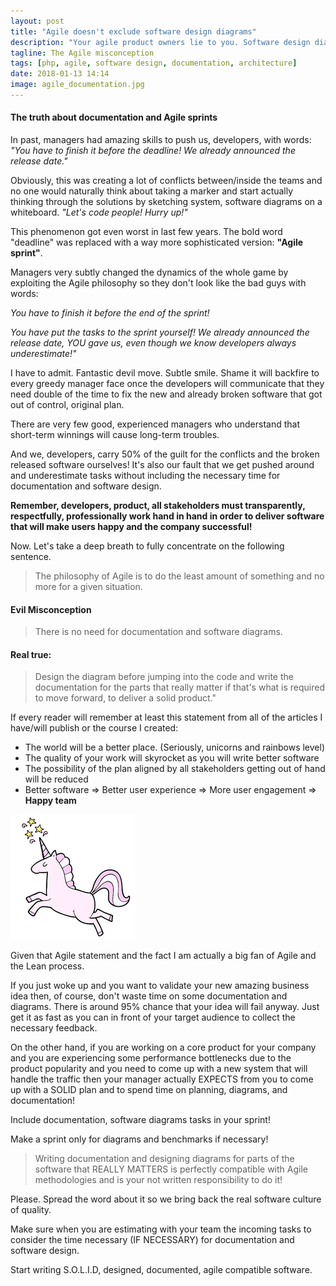 ```yaml
---
layout: post
title: "Agile doesn't exclude software design diagrams"
description: "Your agile product owners lie to you. Software design diagrams are agile compatible."
tagline: The Agile misconception
tags: [php, agile, software design, documentation, architecture]
date: 2018-01-13 14:14
image: agile_documentation.jpg
---
```


#### The truth about documentation and Agile sprints

In past, managers had amazing skills to push us, developers, with words: *"You have to finish it before the deadline! We already announced the release date."*

Obviously, this was creating a lot of conflicts between/inside the teams and no one would naturally think about taking a marker and start actually thinking through the solutions by sketching system, software diagrams on a whiteboard. *"Let's code people! Hurry up!"* 

This phenomenon got even worst in last few years. The bold word "deadline" was replaced with a way more sophisticated version: **"Agile sprint"**. 

Managers very subtly changed the dynamics of the whole game by exploiting the Agile philosophy so they don't look like the bad guys with words: 

*You have to finish it before the end of the sprint!*

*You have put the tasks to the sprint yourself! We already announced the release date, YOU gave us, even though we know developers always underestimate!"*

I have to admit. Fantastic devil move. Subtle smile. Shame it will backfire to every greedy manager face once the developers will communicate that they need double of the time to fix the new and already broken software that got out of control, original plan.

There are very few good, experienced managers who understand that short-term winnings will cause long-term troubles.

And we, developers, carry 50% of the guilt for the conflicts and the broken released software ourselves! It's also our fault that we get pushed around and underestimate tasks without including the necessary time for documentation and software design.

**Remember, developers, product, all stakeholders must transparently, respectfully, professionally work hand in hand in order to deliver software that will make users happy and the company successful!**

Now. Let's take a deep breath to fully concentrate on the following sentence.

> The philosophy of Agile is to do the least amount of something and no more for a given situation.

#### Evil Misconception
 
> There is no need for documentation and software diagrams.

#### Real true: 

>Design the diagram before jumping into the code and write the documentation for the parts that really matter if that's what is required to move forward, to deliver a solid product."

If every reader will remember at least this statement from all of the articles I have/will publish or the course I created:

- The world will be a better place. (Seriously, unicorns and rainbows level)
- The quality of your work will skyrocket as you will write better software
- The possibility of the plan aligned by all stakeholders getting out of hand will be reduced
- Better software => Better user experience => More user engagement => **Happy team**

![unicorn](/images/blog/unicorn2.png)

Given that Agile statement and the fact I am actually a big fan of Agile and the Lean process. 

If you just woke up and you want to validate your new amazing business idea then, of course, don't waste time on some documentation and diagrams. There is around 95% chance that your idea will fail anyway. Just get it as fast as you can in front of your target audience to collect the necessary feedback.

On the other hand, if you are working on a core product for your company and you are experiencing some performance bottlenecks due to the product popularity and you need to come up with a new system that will handle the traffic then your manager actually EXPECTS from you to come up with a SOLID plan and to spend time on planning, diagrams, and documentation!

Include documentation, software diagrams tasks in your sprint! 

Make a sprint only for diagrams and benchmarks if necessary!

> Writing documentation and designing diagrams for parts of the software that REALLY MATTERS is perfectly compatible with Agile methodologies and is your not written responsibility to do it!

Please. Spread the word about it so we bring back the real software culture of quality. 

Make sure when you are estimating with your team the incoming tasks to consider the time necessary (IF NECESSARY) for documentation and software design. 

Start writing S.O.L.I.D, designed, documented, agile compatible software.